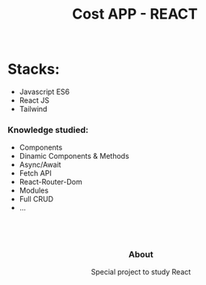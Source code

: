 <h1 align="center" > Cost APP - REACT </h1>
 <br>
<h1 align="start"> Stacks: </h1>
<ul align="start"> 
  <li>Javascript ES6</li>
  <li>React JS</li>
  <li>Tailwind</li>
</ul>
<h3>Knowledge studied:</h3>
<ul align="start"> 
  <li>Components</li>
  <li>Dinamic Components & Methods</li>
  <li>Async/Await</li>
  <li>Fetch API</li>
  <li>React-Router-Dom</li>
  <li>Modules</li>
  <li>Full CRUD</li>
  <li>...</li>
 <br>
 <br>
 <br>
 <h3 align="center">About</h3>
 <p align="center">
    Special project to study React
 </p>
</ul>
